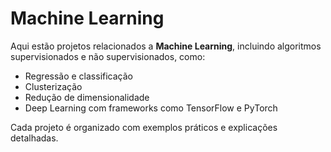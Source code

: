# Machine Learning

Aqui estão projetos relacionados a **Machine Learning**, incluindo algoritmos supervisionados e não supervisionados, como:

- Regressão e classificação
- Clusterização
- Redução de dimensionalidade
- Deep Learning com frameworks como TensorFlow e PyTorch

Cada projeto é organizado com exemplos práticos e explicações detalhadas.

